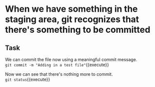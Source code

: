 # When we have something in the staging area, git recognizes that there's something to be committed

## Task

We can commit the file now using a meaningful commit message.  
`git commit -m "Adding in a test file"`{{execute}}  

Now we can see that there's nothing more to commit.  
`git status`{{execute}}  
